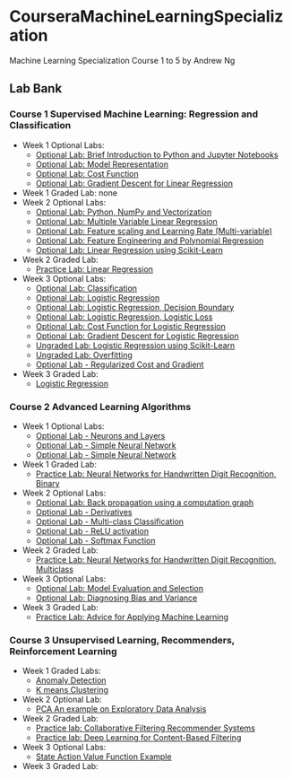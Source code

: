 # CourseraMachineLearningSpecialization
Machine Learning Specialization Course 1 to 5 by Andrew Ng

## Lab Bank
### Course 1 Supervised Machine Learning: Regression and Classification
* Week 1 Optional Labs:
  + [Optional Lab: Brief Introduction to Python and Jupyter Notebooks](https://github.com/lli289/CourseraMachineLearningSpecialization/blob/main/Lab%20Bank/Course%201/Week%201/C1_W1_Lab01_Python_Jupyter_Soln.ipynb)
  + [Optional Lab: Model Representation](https://github.com/lli289/CourseraMachineLearningSpecialization/blob/main/Lab%20Bank/Course%201/Week%201/C1_W1_Lab02_Model_Representation_Soln.ipynb)
  + [Optional Lab: Cost Function](https://github.com/lli289/CourseraMachineLearningSpecialization/blob/main/Lab%20Bank/Course%201/Week%201/C1_W1_Lab03_Cost_function_Soln.ipynb)
  + [Optional Lab: Gradient Descent for Linear Regression](https://github.com/lli289/CourseraMachineLearningSpecialization/blob/main/Lab%20Bank/Course%201/Week%201/C1_W1_Lab04_Gradient_Descent_Soln.ipynb)
* Week 1 Graded Lab: none
* Week 2 Optional Labs:
  + [Optional Lab: Python, NumPy and Vectorization](https://github.com/lli289/CourseraMachineLearningSpecialization/blob/main/Lab%20Bank/Course%201/Week%202/C1_W2_Lab01_Python_Numpy_Vectorization_Soln.ipynb)
  + [Optional Lab: Multiple Variable Linear Regression](https://github.com/lli289/CourseraMachineLearningSpecialization/blob/main/Lab%20Bank/Course%201/Week%202/C1_W2_Lab02_Multiple_Variable_Soln.ipynb)
  + [Optional Lab: Feature scaling and Learning Rate (Multi-variable)](https://github.com/lli289/CourseraMachineLearningSpecialization/blob/main/Lab%20Bank/Course%201/Week%202/C1_W2_Lab03_Feature_Scaling_and_Learning_Rate_Soln.ipynb)
  + [Optional Lab: Feature Engineering and Polynomial Regression](https://github.com/lli289/CourseraMachineLearningSpecialization/blob/main/Lab%20Bank/Course%201/Week%202/C1_W2_Lab04_FeatEng_PolyReg_Soln.ipynb)
  + [Optional Lab: Linear Regression using Scikit-Learn](https://github.com/lli289/CourseraMachineLearningSpecialization/blob/main/Lab%20Bank/Course%201/Week%202/C1_W2_Lab05_Sklearn_GD_Soln.ipynb)
* Week 2 Graded Lab:
  + [Practice Lab: Linear Regression](https://github.com/lli289/CourseraMachineLearningSpecialization/blob/main/Lab%20Bank/Course%201/Week%202/C1_W2_Linear_Regression.ipynb)
* Week 3 Optional Labs:
  + [Optional Lab: Classification](https://github.com/lli289/CourseraMachineLearningSpecialization/blob/main/Lab%20Bank/Course%201/Week%203/C1_W3_Lab01_Classification_Soln.ipynb)
  + [Optional Lab: Logistic Regression](https://github.com/lli289/CourseraMachineLearningSpecialization/blob/main/Lab%20Bank/Course%201/Week%203/C1_W3_Lab02_Sigmoid_function_Soln.ipynb)
  + [Optional Lab: Logistic Regression, Decision Boundary](https://github.com/lli289/CourseraMachineLearningSpecialization/blob/main/Lab%20Bank/Course%201/Week%203/C1_W3_Lab03_Decision_Boundary_Soln.ipynb)
  + [Optional Lab: Logistic Regression, Logistic Loss](https://github.com/lli289/CourseraMachineLearningSpecialization/blob/main/Lab%20Bank/Course%201/Week%203/C1_W3_Lab04_LogisticLoss_Soln.ipynb)
  + [Optional Lab: Cost Function for Logistic Regression](https://github.com/lli289/CourseraMachineLearningSpecialization/blob/main/Lab%20Bank/Course%201/Week%203/C1_W3_Lab05_Cost_Function_Soln.ipynb)
  + [Optional Lab: Gradient Descent for Logistic Regression](https://github.com/lli289/CourseraMachineLearningSpecialization/blob/main/Lab%20Bank/Course%201/Week%203/C1_W3_Lab06_Gradient_Descent_Soln.py)
  + [Ungraded Lab: Logistic Regression using Scikit-Learn](https://github.com/lli289/CourseraMachineLearningSpecialization/blob/main/Lab%20Bank/Course%201/Week%203/C1_W3_Lab07_Scikit_Learn_Soln.ipynb)
  + [Ungraded Lab: Overfitting](https://github.com/lli289/CourseraMachineLearningSpecialization/blob/main/Lab%20Bank/Course%201/Week%203/C1_W3_Lab08_Overfitting_Soln.ipynb)
  + [Optional Lab - Regularized Cost and Gradient](https://github.com/lli289/CourseraMachineLearningSpecialization/blob/main/Lab%20Bank/Course%201/Week%203/C1_W3_Lab09_Regularization_Soln.ipynb)
* Week 3 Graded Lab:
  + [Logistic Regression]()
### Course 2 Advanced Learning Algorithms
* Week 1 Optional Labs:
  + [Optional Lab - Neurons and Layers](https://github.com/lli289/CourseraMachineLearningSpecialization/blob/main/Lab%20Bank/Course%202/Week%201/C2_W1_Lab01_Neurons_and_Layers.ipynb)
  + [Optional Lab - Simple Neural Network](https://github.com/lli289/CourseraMachineLearningSpecialization/blob/main/Lab%20Bank/Course%202/Week%201/C2_W1_Lab02_CoffeeRoasting_TF.ipynb)
  + [Optional Lab - Simple Neural Network](https://github.com/lli289/CourseraMachineLearningSpecialization/blob/main/Lab%20Bank/Course%202/Week%201/C2_W1_Lab03_CoffeeRoasting_Numpy.ipynb)
* Week 1 Graded Lab:
  + [Practice Lab: Neural Networks for Handwritten Digit Recognition, Binary](https://github.com/lli289/CourseraMachineLearningSpecialization/blob/main/Lab%20Bank/Course%202/Week%201/C2_W1_Assignment.ipynb)
* Week 2 Optional Labs:
  + [Optional Lab: Back propagation using a computation graph](https://github.com/lli289/CourseraMachineLearningSpecialization/blob/main/Lab%20Bank/Course%202/Week%202/C2_W2_Backprop.ipynb)
  + [Optional Lab - Derivatives](https://github.com/lli289/CourseraMachineLearningSpecialization/blob/main/Lab%20Bank/Course%202/Week%202/C2_W2_Derivatives.ipynb)
  + [Optional Lab - Multi-class Classification](https://github.com/lli289/CourseraMachineLearningSpecialization/blob/main/Lab%20Bank/Course%202/Week%202/C2_W2_Multiclass_TF.ipynb)
  + [Optional Lab - ReLU activation](https://github.com/lli289/CourseraMachineLearningSpecialization/blob/main/Lab%20Bank/Course%202/Week%202/C2_W2_Relu.ipynb)
  + [Optional Lab - Softmax Function](https://github.com/lli289/CourseraMachineLearningSpecialization/blob/main/Lab%20Bank/Course%202/Week%202/C2_W2_SoftMax.ipynb)
* Week 2 Graded Lab:
  + [Practice Lab: Neural Networks for Handwritten Digit Recognition, Multiclass](https://github.com/lli289/CourseraMachineLearningSpecialization/blob/main/Lab%20Bank/Course%202/Week%202/C2_W2_Assignment.ipynb)
* Week 3 Optional Labs:
  + [Optional Lab: Model Evaluation and Selection](https://github.com/lli289/CourseraMachineLearningSpecialization/blob/main/Lab%20Bank/Course%202/Week%203/C2W3_Lab_01_Model_Evaluation_and_Selection.ipynb)
  + [Optional Lab: Diagnosing Bias and Variance](https://github.com/lli289/CourseraMachineLearningSpecialization/blob/main/Lab%20Bank/Course%202/Week%203/C2W3_Lab_02_Diagnosing_Bias_and_Variance.ipynb)
* Week 3 Graded Lab:
  + [Practice Lab: Advice for Applying Machine Learning](https://github.com/lli289/CourseraMachineLearningSpecialization/blob/main/Lab%20Bank/Course%202/Week%203/C2_W3_Assignment.ipynb)
### Course 3 Unsupervised Learning, Recommenders, Reinforcement Learning
* Week 1 Graded Labs:
  + [Anomaly Detection](https://github.com/lli289/CourseraMachineLearningSpecialization/blob/main/Lab%20Bank/Course%203/Week%201/C3_W1_Anomaly_Detection.ipynb)
  + [K means Clustering](https://github.com/lli289/CourseraMachineLearningSpecialization/blob/main/Lab%20Bank/Course%203/Week%201/C3_W1_KMeans_Assignment.ipynb)
* Week 2 Optional Lab:
  + [PCA An example on Exploratory Data Analysis](https://github.com/lli289/CourseraMachineLearningSpecialization/blob/main/Lab%20Bank/Course%203/Week%202/C3_W2_Lab01_PCA_Visualization_Examples.ipynb)
* Week 2 Graded Lab:
  + [Practice lab: Collaborative Filtering Recommender Systems](https://github.com/lli289/CourseraMachineLearningSpecialization/blob/main/Lab%20Bank/Course%203/Week%202/C3_W2_Collaborative_RecSys_Assignment.ipynb)
  + [Practice lab: Deep Learning for Content-Based Filtering](https://github.com/lli289/CourseraMachineLearningSpecialization/blob/main/Lab%20Bank/Course%203/Week%202/C3_W2_RecSysNN_Assignment.ipynb)
* Week 3 Optional Labs:
  + [State Action Value Function Example](https://github.com/lli289/CourseraMachineLearningSpecialization/blob/main/Lab%20Bank/Course%203/Week%203/State-action%20value%20function%20example.ipynb)
* Week 3 Graded Lab:
